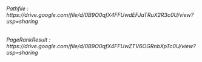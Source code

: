 <h6>Pathfile : https://drive.google.com/file/d/0B9O0qfX4FFUwdEFJaTRuX2R3c0U/view?usp=sharing</h6>
<h6>PageRankResult : https://drive.google.com/file/d/0B9O0qfX4FFUwZTV6OGRnbXpTc0U/view?usp=sharing</h6>
